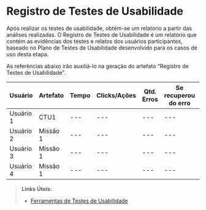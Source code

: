 # Registro de Testes de Usabilidade

Após realizar os testes de usabilidade, obtém-se um relatório a partir das análises realizadas. O Registro de Testes de Usabilidade é um relatório que contém as evidências dos testes e relatos dos usuários participantes, baseado no Plano de Testes de Usabilidade desenvolvido para os casos de uso desta etapa.

As referências abaixo irão auxiliá-lo na geração do artefato “Registro de Testes de Usabilidade”.

| **Usuário** 	| **Artefato** 	| **Tempo** | **Clicks/Ações** | **Qtd. Erros** | **Se recuperou do erro** | **Comentários e observações** |
| --- 	| --- 	| --- | ---  | --- | --- | --- |
| Usuário 1	| CTU1 	| --- | ---  | --- | --- | --- |
| Usuário 2 | Missão 1	| --- | ---  | --- | --- | --- |
| Usuário 3	| Missão 1	| --- | ---  | --- | --- | --- |
| Usuário 4	| Missão 1	| --- | ---  | --- | --- | --- |

> **Links Úteis**:
> - [Ferramentas de Testes de Usabilidade](https://www.usability.gov/how-to-and-tools/resources/templates.html)
